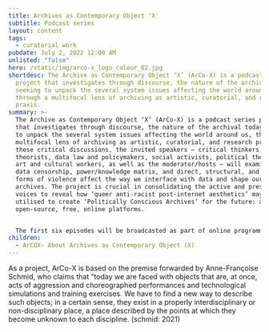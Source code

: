 ```yaml
---
title: Archives as Contemporary Object 'X'
subtitle: Podcast series
layout: content
tags:
  - curatorial work
pubdate: July 2, 2022 12:00 AM
unlisted: "false"
hero: /static/img/arco-x_logo_colour_02.jpg
shortdesc: The Archive as Contemporary Object ‘X’ (ArCo-X) is a podcast series
  project that investigates through discourse, the nature of the archival today,
  seeking to unpack the several system issues affecting the world around us,
  through a multifocal lens of archiving as artistic, curatorial, and research
  praxis.
summary: >-
  The Archive as Contemporary Object ‘X’ (ArCo-X) is a podcast series project
  that investigates through discourse, the nature of the archival today, seeking
  to unpack the several system issues affecting the world around us, through a
  multifocal lens of archiving as artistic, curatorial, and research praxis. In
  these critical discussions, the invited speakers – critical thinkers, media
  theorists, data law and policymakers, social activists, political theorists,
  art and cultural workers, as well as the moderator/hosts – will examine how
  data censorship, power/knowledge matrix, and direct, structural, and cultural
  forms of violence affect the way we interface with data and shape our online
  archives. The project is crucial in consolidating the active and present
  voices to reveal how ‘queer anti-racist post-internet aesthetics’ may be
  utilised to create ‘Politically Conscious Archives’ for the future: as
  open-source, free, online platforms.


  The first six episodes will be broadcasted as part of online programming for **Party Office** during documenta(15)
children:
  - ArCOX~ About Archives as Contemporary Object (X)
---
```

As a project, ArCo-X is based on the premise forwarded by Anne-Françoise Schmid, who claims that “today we are faced with objects that are, at once, acts of aggression and choreographed performances and technological simulations and training exercises. We have to find a new way to describe such objects; in a certain sense, they exist in a properly interdisciplinary or non-disciplinary place, a place described by the points at which they become unknown to each discipline. (schmid: 2021) 
